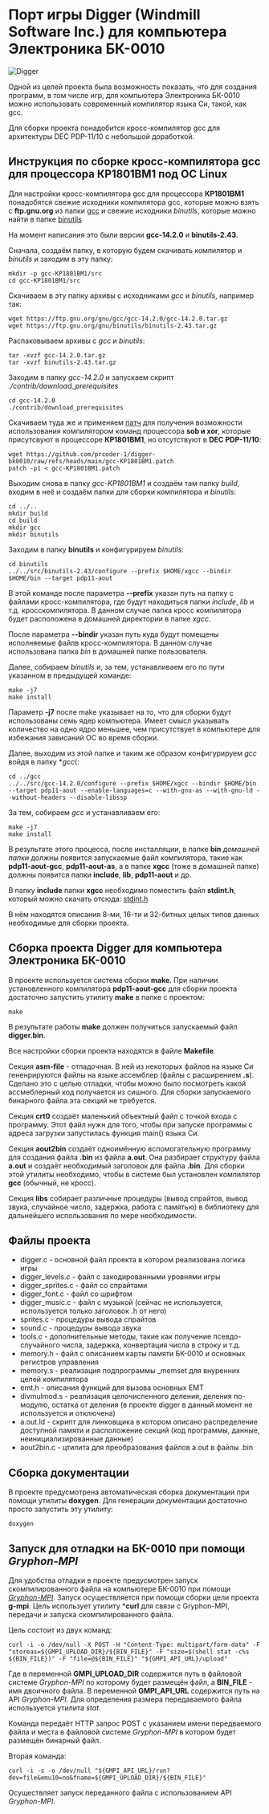 # Порт игры Digger (Windmill Software Inc.) для компьютера Электроника БК-0010

![Digger](Digger.png)

Одной из целей проекта была возможность показать, что для создания программ, в том числе игр,
для компьютера Электроника  БК-0010 можно использовать современный компилятор языка Си, такой, как gcc.

Для сборки проекта понадобится кросс-компилятор gcc для архитектуры DEC PDP-11/10 с небольшой доработкой.

## Инструкция по сборке кросс-компилятора **gcc** для процессора **КР1801ВМ1** под ОС Linux

Для настройки кросс-компилятора gcc для процессора **КР1801ВМ1** понадобятся свежие исходники компилятора gcc,
которые можно взять с **ftp.gnu.org** из папки [gcc](https://ftp.gnu.org/gnu/gcc/) и свежие исходники *binutils*,
которые можно найти в папке [binutils](https://ftp.gnu.org/gnu/binutils/)

На момент написания это были версии **gcc-14.2.0** и **binutils-2.43**.

Сначала, создаём папку, в которую будем скачивать компилятор и *binutils* и заходим в эту папку:
```
mkdir -p gcc-KP1801BM1/src
cd gcc-KP1801BM1/src
```
Скачиваем в эту папку архивы с исходниками *gcc* и *binutils*, например так:
```
wget https://ftp.gnu.org/gnu/gcc/gcc-14.2.0/gcc-14.2.0.tar.gz
wget https://ftp.gnu.org/gnu/binutils/binutils-2.43.tar.gz
```

Распаковываем архивы с *gcc* и *binutils*:
```
tar -xvzf gcc-14.2.0.tar.gz
tar -xvzf binutils-2.43.tar.gz
```

Заходим в папку *gcc-14.2.0* и запускаем скрипт *./contrib/download_prerequisites*
```
cd gcc-14.2.0
./contrib/download_prerequisites
```

Скачиваем туда же и применяем [патч](https://github.com/prcoder-1/digger-bk0010/raw/refs/heads/main/gcc-KP1801BM1.patch) для получения возможности использования компилятором команд процессора **sob и xor**, которые присутсвуют в процессоре **КР1801ВМ1**, но отсутствуют в **DEC PDP-11/10**:
```
wget https://github.com/prcoder-1/digger-bk0010/raw/refs/heads/main/gcc-KP1801BM1.patch
patch -p1 < gcc-KP1801BM1.patch
```

Выходим снова в папку *gcc-KP1801BM1* и создаём там папку *build*, входим в неё и создаём папки для сборки компилятора и *binutils*:
```
cd ../..
mkdir build
cd build
mkdir gcc
mkdir binutils
```

Заходим в папку **binutils** и конфигурируем *binutils*:
```
cd binutils
../../src/binutils-2.43/configure --prefix $HOME/xgcc --bindir $HOME/bin --target pdp11-aout
```

В этой команде после параметра **--prefix** указан путь на папку с файлами кросс-компилятора, где будут находиться папки *include*, *lib* и т.д. кросскомпилятора.
В данном случае папка кросс компилятора будет расположена в домашней директории в папке *xgcc*.

После параметра **--bindir** указан путь куда будут помещены исполняемые файлв кросс-компилятора.
В данном случае использована папка *bin* в домашней папке пользователя.

Далее, собираем *binutils* и, за тем, устанавливаем его по пути указанном в предыдущей команде:
```
make -j7
make install
```

Параметр **-j7** после make указывает на то, что для сборки будут использованы семь ядер компьютера.
Имеет смысл указывать количество на одно ядро меньшее, чем присутствует в компьютере для избежания зависаний ОС во время сборки.

Далее, выходим из этой папке и таким же образом конфигурируем *gcc* войдя в папку **gcc*(:
```
cd ../gcc
../../src/gcc-14.2.0/configure --prefix $HOME/xgcc --bindir $HOME/bin --target pdp11-aout --enable-languages=c --with-gnu-as --with-gnu-ld --without-headers --disable-libssp
```

За тем, собираем *gcc* и устанавливаем его:
```
make -j7
make install
```

В результате этого процесса, после инсталляции, в папке **bin** *домашней папки* должны появится запускаемые файл компилятора, такие как **pdp11-aout-gcc**, **pdp11-aout-as**, а в папке **xgcc** (тоже в домашней папке) должны появится папки **include**, **lib**, **pdp11-aout** и др.

В папку **include** папки **xgcc** необходимо поместить файл **stdint.h**, который можно скачать отсюда:
[stdint.h](https://github.com/prcoder-1/digger-bk0010/raw/refs/heads/main/stdint.h)

В нём находятся описания 8-ми, 16-ти и 32-битных целых типов данных необходимые для сборки проекта.

## Сборка проекта Digger для компьютера Электроника БК-0010

В проекте используется система сборки **make**. При наличии установленного компилятора **pdp11-aout-gcc** для сборки проекта достаточно запустить утилиту **make** в папке с проектом:
```
make
```

В результате работы **make** должен получиться запускаемый файл **digger.bin**.

Все настройки сборки проекта находятся в файле **Makefile**.

Секция **asm-file** - отладочная. В ней из некоторых файлов на языке Си гененрируются файлы на языке ассемблер (файлы с расширением **.s**).
Сделано это с целью отладки, чтобы можно было посмотреть какой ассмеблерный код получается из сишного.
Для сборки запускаемого бинарного файла эта секций не требуется.

Секция **crt0** создаёт маленький объектный файл с точкой входа с программу.
Этот файл нужн для того, чтобы при запуске программы с адреса загрузки запустилась функция main() языка Cи.

Секция **aout2bin** создаёт одноимённую вспомогательную программу для создания файла **.bin** из файла **a.out**.
Она разбирает структуру файла **a.out** и создаёт необходимый заголовок для файла **.bin**.
Для сборки этой утилиты необходимо, чтобы в системе был установлен компилятор **gcc** (обычный, не кросс).

Секция **libs** собирает различные процедуры (вывод спрайтов, вывод звука, случайное число, задержка, работа с памятью) в библиотеку для дальнейшего использования по мере необходимости.

## Файлы проекта
- digger.c - основной файл проекта в котором реализована логика игры
- digger_levels.c - файл с закодированными уровнями игры
- digger_sprites.c - файл со спрайтами
- digger_font.c - файл со шрифтом
- digger_music.c - файл с музыкой (сейчас не используется, используется только заголовок .h от него)
- sprites.c - процедуры вывода спрайтов
- sound.c - процедуры вывода звука
- tools.c - дополнительные методы, такие как получение псевдо-случайного числа, задержка, конвертация числа в строку и т.д.
- memory.h - файл с описанием карты памяти БК-0010 и основных регистров управления
- memory.s - реализация подпрограммы _memset для внуренних целей компилятора
- emt.h - описания функций для вызова основных EMT
- divmulmod.s - реализация целочисленного деления, деления по-модулю, остатка от деления (в проекте digger в данный момент не используется и отключена)
- a.out.ld - скрипт для линковщика в котором описано распределение доступной памяти и расположение секций (код программы, данные, неинициализированные данные)
- aout2bin.c - цтилита для преобразования файлов a.out в файлы .bin


## Сборка документации

В проекте предусмотрена автоматическая сборка документации при помощи утилиты **doxygen**.
Для генерации документации достаточно просто запустить эту утилиту:
```
doxygen
```

## Запуск для отладки на БК-0010 при помощи *Gryphon-MPI*

Для удобства отладки в проекте предусмотрен запуск скомпилированного файла на компьютере БК-0010 при помощи [*Gryphon-MPI*](https://night-gryphon.ru/Gryphon-MPI/).
Запуск осуществляется при помощи сборки цели проекта **g-mpi**.
Цель использует утилиту ***curl** для связи с Gryphon-MPI, передачи и запуска скомпилированного файла.

Цель состоит из двух команд:
```
curl -i -o /dev/null -X POST -H "Content-Type: multipart/form-data" -F "storeas=${GMPI_UPLOAD_DIR}/${BIN_FILE}" -F "size=$(shell stat -c%s ${BIN_FILE})" -F "file=@${BIN_FILE}" "${GMPI_API_URL}/upload"
```
Где в переменной **GMPI_UPLOAD_DIR** содержится путь в файловой системе *Gryphon-MPI* по которому будет размещён файл, а **BIN_FILE** - имя двоичного файла.
В переменной **GMPI_API_URL** содержится путь на API *Gryphon-MPI*. Для определения размера передаваемого файла используется утилита *stat*.

Команда передаёт HTTP запрос POST с указанием имени передваемого файла и места в файловой системе *Gryphon-MPI* в котором будет размещён бинарный файл.


Вторая команда:
```
curl -i -s -o /dev/null "${GMPI_API_URL}/run?dev=file&emu10=no&fname=${GMPI_UPLOAD_DIR}/${BIN_FILE}"
```

Осуществляет запуск переданного файла с использованием API *Gryphon-MPI*.
